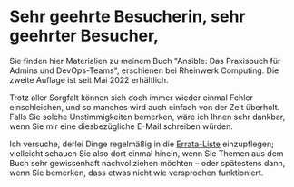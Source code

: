 # Sehr geehrte Besucherin, sehr geehrter Besucher,

Sie finden hier Materialien zu meinem Buch
"Ansible: Das Praxisbuch für Admins und DevOps-Teams",
erschienen bei Rheinwerk Computing.
Die zweite Auflage ist seit Mai 2022 erhältlich.

Trotz aller Sorgfalt können sich doch immer wieder einmal Fehler einschleichen, 
und so manches wird auch einfach von der Zeit überholt.
Falls Sie solche Unstimmigkeiten bemerken, wäre ich Ihnen sehr dankbar,
wenn Sie mir eine diesbezügliche E-Mail schreiben würden.

Ich versuche, derlei Dinge regelmäßig in die
[Errata-Liste](ERRATA_2.md) einzupflegen;
vielleicht schauen Sie also dort einmal hinein, wenn Sie Themen aus dem
Buch sehr gewissenhaft nachvollziehen möchten &ndash; oder spätestens dann, 
wenn Sie bemerken, dass etwas nicht wie versprochen funktioniert.

